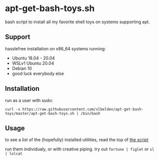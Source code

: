 # apt-get-bash-toys.sh

bash script to install all my favorite shell toys on systems supporting apt.

## Support

hasslefree installation on x86_64 systems running:

* Ubuntu 18.04 - 20.04
* WSLv1 Ubuntu 20.04
* Debian 10
* good luck everybody else

## Installation

run as a user with sudo:

`curl -s https://raw.githubusercontent.com/slbelden/apt-get-bash-toys/master/apt-get-bash-toys.sh | /bin/bash`

## Usage

to see a list of the (hopefully) installed utilities, read the top of [the script](apt-get-bash-toys.sh)

run them individualy, or with creative piping. try out `fortune | figlet` or `sl | lolcat`
